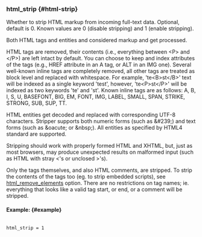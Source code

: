 ### html_strip {#html-strip}

Whether to strip HTML markup from incoming full-text data. Optional, default is 0. Known values are 0 (disable stripping) and 1 (enable stripping).

Both HTML tags and entities and considered markup and get processed.

HTML tags are removed, their contents (i.e., everything between &lt;P&gt; and &lt;/P&gt;) are left intact by default. You can choose to keep and index attributes of the tags (e.g., HREF attribute in an A tag, or ALT in an IMG one). Several well-known inline tags are completely removed, all other tags are treated as block level and replaced with whitespace. For example, &#039;te&lt;B&gt;st&lt;/B&gt;&#039; text will be indexed as a single keyword &#039;test&#039;, however, &#039;te&lt;P&gt;st&lt;/P&gt;&#039; will be indexed as two keywords &#039;te&#039; and &#039;st&#039;. Known inline tags are as follows: A, B, I, S, U, BASEFONT, BIG, EM, FONT, IMG, LABEL, SMALL, SPAN, STRIKE, STRONG, SUB, SUP, TT.

HTML entities get decoded and replaced with corresponding UTF-8 characters. Stripper supports both numeric forms (such as &amp;#239;) and text forms (such as &amp;oacute; or &amp;nbsp;). All entities as specified by HTML4 standard are supported.

Stripping should work with properly formed HTML and XHTML, but, just as most browsers, may produce unexpected results on malformed input (such as HTML with stray &lt;&#039;s or unclosed &gt;&#039;s).

Only the tags themselves, and also HTML comments, are stripped. To strip the contents of the tags too (eg. to strip embedded scripts), see [html_remove_elements](../../index_configuration_options/htmlremove_elements.md) option. There are no restrictions on tag names; ie. everything that looks like a valid tag start, or end, or a comment will be stripped.

#### Example: {#example}

```

html_strip = 1

```